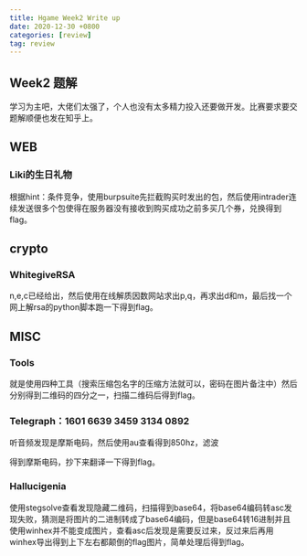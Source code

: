 ```yaml
---
title: Hgame Week2 Write up
date: 2020-12-30 +0800
categories: [review]
tag: review
---
```

## **Week2 题解**

学习为主吧，大佬们太强了，个人也没有太多精力投入还要做开发。比赛要求要交题解顺便也发在知乎上。

## **WEB**

### **Liki的生日礼物**

根据hint：条件竞争，使用burpsuite先拦截购买时发出的包，然后使用intrader连续发送很多个包使得在服务器没有接收到购买成功之前多买几个券，兑换得到flag。

## **crypto**

### **WhitegiveRSA**

n,e,c已经给出，然后使用在线解质因数网站求出p,q，再求出d和m，最后找一个网上解rsa的python脚本跑一下得到flag。

## **MISC**

### **Tools**

就是使用四种工具（搜索压缩包名字的压缩方法就可以，密码在图片备注中）然后分别得到二维码的四分之一，扫描二维码后得到flag。

### **Telegraph：1601 6639 3459 3134 0892**

听音频发现是摩斯电码，然后使用au查看得到850hz，滤波

得到摩斯电码，抄下来翻译一下得到flag。

### **Hallucigenia**

使用stegsolve查看发现隐藏二维码，扫描得到base64，将base64编码转asc发现失败，猜测是将图片的二进制转成了base64编码，但是base64转16进制并且使用winhex并不能变成图片，查看asc后发现是需要反过来，反过来后再用winhex导出得到上下左右都颠倒的flag图片，简单处理后得到flag。